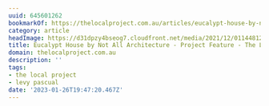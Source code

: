 ```yaml
---
uuid: 645601262
bookmarkOf: https://thelocalproject.com.au/articles/eucalypt-house-by-not-all-architecture-project-feature-the-local-project/?utm_source=densediscovery
category: article
headImage: https://d31dpzy4bseog7.cloudfront.net/media/2021/12/01144812/Eucalypt-House-by-Not-All-Architecture-Project-Feature-The-Local-Project-Image-16.jpg
title: Eucalypt House by Not All Architecture - Project Feature - The Local Project
domain: thelocalproject.com.au
description: ''
tags:
- the local project
- levy pascual
date: '2023-01-26T19:47:20.467Z'
---
```



